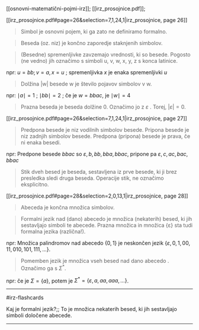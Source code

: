 [[osnovni-matematični-pojmi-irz]];
[[irz_prosojnice.pdf]];

[[irz_prosojnice.pdf#page=26&selection=7,1,24,1|irz_prosojnice, page 26]]

> Simbol je osnovni pojem, ki ga zato ne definiramo formalno.

> Beseda (oz. niz) je končno zaporedje staknjenih simbolov.

> (Besedne) spremenljivke zavzemajo vrednosti, ki so besede. Pogosto (ne vedno) jih označimo s simboli u, v, w, x, y, z s konca latinice.

npr: $u = bb; v = a, x = u$ ; spremenljivka $x$ je enaka spremenljivki $u$

> Dolžina |w| besede w je število pojavov simbolov v w.

npr: $\mid a \mid = 1$ ; $\mid bb \mid = 2$ ; če je $w = bbac$, je $\mid w \mid = 4$

> Prazna beseda je beseda dolžine 0. Označimo jo z $ε$ . Torej, $|ε| = 0$.

[[irz_prosojnice.pdf#page=26&selection=7,1,24,1|irz_prosojnice, page 27]]

> Predpona besede je niz vodilnih simbolov besede. Pripona besede je niz zadnjih simbolov besede. Predpona (pripona) besede je prava, če ni enaka besedi.

npr: Predpone besede $bbac$ so $\varepsilon, b, bb, bba, bbac$, pripone pa $\varepsilon, c, ac, bac, bbac$ 
> Stik dveh besed je beseda, sestavljena iz prve besede, ki ji brez presledka sledi druga beseda. Operacije stik, ne označimo eksplicitno.

[[irz_prosojnice.pdf#page=28&selection=2,0,13,1|irz_prosojnice, page 28]]

> Abeceda je končna množica simbolov.

> Formalni jezik nad (dano) abecedo je množica (nekaterih) besed, ki jih sestavljajo simboli te abecede. Prazna množica in množica {ε} sta tudi formalna jezika (različna!).

npr: Množica palindromov nad abecedo $\{0, 1\}$ je neskončen jezik $\{\varepsilon, 0, 1, 00, 11, 010, 101, 111, ...\}$.

> Pomemben jezik je množica vseh besed nad dano abecedo . Označimo ga s $\Sigma^*$.

npr: če je $\Sigma = \{a\}$, potem je $\Sigma^* = \{\varepsilon, a, aa, aaa, ...\}$.

---

#irz-flashcards 

Kaj je formalni jezik?;; To je množica nekaterih besed, ki jih sestavljajo simboli določene abecede.

---

